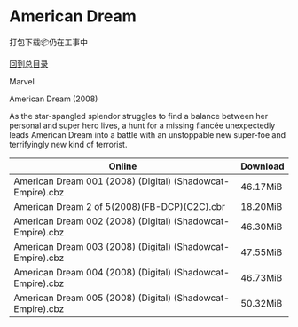 # American Dream

打包下载📦仍在工事中

[回到总目录](/Catalogs.md)

Marvel

American Dream (2008)

As the star-spangled splendor struggles to find a balance between her personal and super hero lives, a hunt for a missing fiancée unexpectedly leads American Dream into a battle with an unstoppable new super-foe and terrifyingly new kind of terrorist.





Online | Download
--- | ---
American Dream 001 (2008) (Digital) (Shadowcat-Empire).cbz | 46.17MiB
American Dream 2 of 5(2008)(FB-DCP)(C2C).cbr | 18.20MiB
American Dream 002 (2008) (Digital) (Shadowcat-Empire).cbz | 46.30MiB
American Dream 003 (2008) (Digital) (Shadowcat-Empire).cbz | 47.55MiB
American Dream 004 (2008) (Digital) (Shadowcat-Empire).cbz | 46.73MiB
American Dream 005 (2008) (Digital) (Shadowcat-Empire).cbz | 50.32MiB
